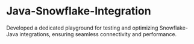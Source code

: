 # Java-Snowflake-Integration
Developed a dedicated playground for testing and optimizing Snowflake-Java integrations, ensuring seamless connectivity and performance.
